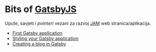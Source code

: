 # Bits of [GatsbyJS](https://www.gatsbyjs.org/) <!-- omit in toc -->

Upute, savjeti i _pointeri_ vezani za razvoj [JAM](https://jamstack.org/) web stranica/aplikacija.

- [First Gatsby application](first-gatsby-app/README.md)
- [Styling your Gatsby application](styling-your-app/README.md)
- [Creating a blog in Gatsby](creating-blog/README.md)
